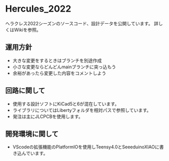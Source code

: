 # Hercules_2022
ヘラクレス2022シーズンのソースコード、設計データを公開しています。
詳しくはWikiを参照。

## 運用方針
- 大きな変更をするときはブランチを別途作成
- 小さな変更ならどんどんmainブランチに突っ込もう
- 余裕があったら変更した内容をコメントしよう

## 回路に関して
- 使用する設計ソフトにKiCad5と6が混在しています。
- ライブラリについてはLibertyフォルダを相対パスで参照しています。
- 発注は主にJLCPCBを使用します。

## 開発環境に関して
- VScodeの拡張機能のPlatformIOを使用しTeensy4.0とSeeeduinoXIAOに書き込んでいます。
